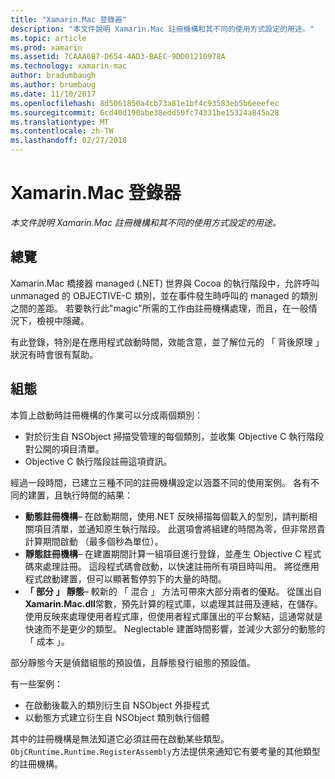 ```yaml
---
title: "Xamarin.Mac 登錄器"
description: "本文件說明 Xamarin.Mac 註冊機構和其不同的使用方式設定的用途。"
ms.topic: article
ms.prod: xamarin
ms.assetid: 7CAAA6B7-D654-4AD3-BAEC-9DD01210978A
ms.technology: xamarin-mac
author: bradumbaugh
ms.author: brumbaug
ms.date: 11/10/2017
ms.openlocfilehash: 8d5061850a4cb73a81e1bf4c93583eb5b6eeefec
ms.sourcegitcommit: 6cd40d190abe38edd50fc74331be15324a845a28
ms.translationtype: MT
ms.contentlocale: zh-TW
ms.lasthandoff: 02/27/2018
---
```

# <a name="xamarinmac-registrar"></a>Xamarin.Mac 登錄器

_本文件說明 Xamarin.Mac 註冊機構和其不同的使用方式設定的用途。_

## <a name="overview"></a>總覽

Xamarin.Mac 橋接器 managed (.NET) 世界與 Cocoa 的執行階段中，允許呼叫 unmanaged 的 OBJECTIVE-C 類別，並在事件發生時呼叫的 managed 的類別之間的差距。 若要執行此"magic"所需的工作由註冊機構處理，而且，在一般情況下，檢視中隱藏。

有此登錄，特別是在應用程式啟動時間，效能含意，並了解位元的 「 背後原理 」 狀況有時會很有幫助。

## <a name="configurations"></a>組態

本質上啟動時註冊機構的作業可以分成兩個類別：

- 對於衍生自 NSObject 掃描受管理的每個類別，並收集 Objective C 執行階段對公開的項目清單。
- Objective C 執行階段註冊這項資訊。

經過一段時間，已建立三種不同的註冊機構設定以涵蓋不同的使用案例。 各有不同的建置，且執行時間的結果：

- **動態註冊機構**– 在啟動期間，使用.NET 反映掃描每個載入的型別，請判斷相關項目清單，並通知原生執行階段。 此選項會將組建的時間為零，但非常昂貴計算期間啟動 （最多個秒為單位）。
- **靜態註冊機構**– 在建置期間計算一組項目進行登錄，並產生 Objective C 程式碼來處理註冊。 這段程式碼會啟動，以快速註冊所有項目時叫用。 將從應用程式啟動建置，但可以顯著暫停剪下的大量的時間。
- **「 部分 」 靜態**– 較新的 「 混合 」 方法可帶來大部分兩者的優點。 從匯出自**Xamarin.Mac.dll**常數，預先計算的程式庫，以處理其註冊及連結，在儲存。 使用反映來處理使用者程式庫，但使用者程式庫匯出的平台繫結，這通常就是快速而不是更少的類型。 Neglectable 建置時間影響，並減少大部分的動態的 「 成本 」。

部分靜態今天是偵錯組態的預設值，且靜態發行組態的預設值。

有一些案例：

- 在啟動後載入的類別衍生自 NSObject 外掛程式
- 以動態方式建立衍生自 NSObject 類別執行個體

其中的註冊機構是無法知道它必須註冊在啟動某些類型。 `ObjCRuntime.Runtime.RegisterAssembly`方法提供來通知它有要考量的其他類型的註冊機構。
